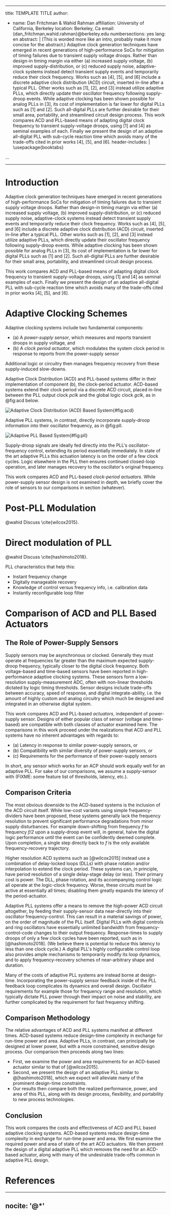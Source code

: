 
---
title: TEMPLATE TITLE
author:
  - name: Dan Fritchman \& Wahid Rahman
    affiliation: University of California, Berkeley
    location: Berkeley, Ca
    email: \{dan_fritchman,wahid.rahman\}\@berkeley.edu
numbersections: yes
lang: en
abstract: |
    (This is worded more like an intro, probably make it more concise for the abstract.) Adaptive clock generation techniques have emerged in recent generations of high-performance SoCs for mitigation of timing failures due to transient supply voltage droops. Rather than design-in timing margin via either (a) increased supply voltage, (b) improved supply-distribution, or (c) reduced supply noise, adaptive-clock systems instead detect transient supply events and temporarily reduce their clock frequency. Works such as [4], [5], and [6] include a discrete adaptive clock distribution (ACD) circuit, inserted in-line after a typical PLL. Other works such as [1], [2], and [3] instead utilize adaptive PLLs, which directly update their oscillator frequency following supply-droop events. While adaptive clocking has been shown possible for analog PLLs in [3], its cost of implementation is far lower for digital PLLs such as [1] and [2]. Such all-digital PLLs are further desirable for their small area, portability, and streamlined circuit design process. This work compares ACD and PLL-based means of adapting digital clock frequency to transient supply-voltage droops, using [1] and [4] as seminal examples of each. Finally we present the design of an adaptive all-digital PLL with sub-cycle reaction time which avoids many of the trade-offs cited in prior works [4], [5], and [6].
header-includes: |
  \usepackage{booktabs}

...

---

# Introduction 

Adaptive clock generation techniques have emerged in recent generations of high-performance SoCs for mitigation of timing failures due to transient supply voltage droops. Rather than design-in timing margin via either (a) increased supply voltage, (b) improved supply-distribution, or (c) reduced supply noise, adaptive-clock systems instead detect transient supply events and temporarily reduce their clock frequency. Works such as [4], [5], and [6] include a discrete adaptive clock distribution (ACD) circuit, inserted in-line after a typical PLL. Other works such as [1], [2], and [3] instead utilize adaptive PLLs, which directly update their oscillator frequency following supply-droop events. While adaptive clocking has been shown possible for analog PLLs in [3], its cost of implementation is far lower for digital PLLs such as [1] and [2]. Such all-digital PLLs are further desirable for their small area, portability, and streamlined circuit design process. 

This work compares ACD and PLL-based means of adapting digital clock frequency to transient supply-voltage droops, using [1] and [4] as seminal examples of each. Finally we present the design of an adaptive all-digital PLL with sub-cycle reaction time which avoids many of the trade-offs cited in prior works [4], [5], and [6].

# Adaptive Clocking Schemes 

Adaptive clocking systems include two fundamental components:

* (a) A *power-supply sensor*, which measures and reports transient droops in supply voltage, and
* (b) A *clock period actuator*, which modulates the system clock period in response to reports from the power-supply sensor

Additional logic or circuitry then manages frequency recovery from these supply-induced slow-downs. 

Adaptive Clock Distribution (ACD) and PLL-based systems differ in their implementation of component (b), the clock-period actuator. ACD-based systems extend their clock period via a discrete ACD circuit, placed in-line between the PLL output clock *pclk* and the global logic clock *gclk*, as in  @fig:acd below.

![Adaptive Clock Distribution (ACD) Based System](acd.png){#fig:acd}

Adaptive PLL systems, in contrast, directly incorporate supply-droop information into their oscillator frequency, as in @fig:pll. 

![Adaptive PLL Based System](pll.png){#fig:pll}

Supply-droop signals are ideally fed directly into the PLL's oscillator-frequency control, extending its period essentially immediately. In state of the art adaptive PLLs this actuation latency is on the order of a few clock cycles. Logic elsewhere in the PLL then ensures continued closed-loop operation, and later manages recovery to the oscillator's original frequency. 

This work compares ACD and PLL-based *clock-period actuators*. While power-supply sensor design is not examined in depth, we briefly cover the role of sensors to our comparisons in section (whatever). 

# Post-PLL Modulation

\@wahid
Discuss \cite{wilcox2015}.

# Direct modulation of PLL

\@wahid
Discuss \cite{hashimoto2018}.


PLL characteristics that help this:

* Instant frequency change
* Digitally manageable recovery
* Knowledge of control versus frequency info, i.e. calibration data 
* Instantly reconfigurable loop filter

# Comparison of ACD and PLL Based Actuators

## The Role of Power-Supply Sensors 

Supply sensors may be asynchronous or clocked. Generally they must operate at frequencies far greater than the maximum expected supply-droop frequency, typically closer to the digital clock frequency. Both voltage-based and time-based sensors have been reported in high-performance adaptive clocking systems. These sensors form a low-resolution supply-measurement ADC, often with non-linear thresholds dictated by logic timing thresholds. Sensor designs include trade-offs between accuracy, speed of response, and digital integrate-ability, i.e. the amount of highly custom and analog circuitry which much be designed and integrated in an otherwise digital system. 

This work compares ACD and PLL-based *actuators*, independent of power-supply sensor. Designs of either popular class of sensor (voltage and time-based) are compatible with both classes of actuator examined here. The comparisons in this work proceed under the realizations that ACD and PLL systems have no inherent advantages with regards to:

* (a) Latency in response to similar power-supply sensors, or
* (b) Compatibility with similar diversity of power-supply sensors, or
* (c) Requirements for the performance of their power-supply sensors

In short, any sensor which works for an ACP should work equally well for an adaptive PLL. For sake of our comparisons, we assume a supply-sensor with (FIXME: some feature list of thresholds, latency, etc.). 

## Comparison Criteria 

The most obvious downside to the ACD-based systems is the inclusion of the ACD circuit itself. While low-cost variants using simple frequency-dividers have been proposed, these systems generally lack the frequency resolution to prevent significant performance degradations from minor supply disturbances. For example down-shifting from frequency *f* to frequency *f/2* upon a supply-droop event will, in general, halve the digital logic performance until the event can be confidently deemed complete. Upon completion, a single step directly back to *f* is the only available frequency-recovery trajectory. 

Higher resolution ACD systems such as [@wilcox2015] instead use a combination of delay-locked loops (DLLs) with phase rotation and/or interpolation to extend the clock period. These systems can, in principle, have period resolution of a single delay-stage delay (or less). Their primary cost is power. The DLL, phase rotation, and its accompanying control logic all operate at the logic-clock frequency. Worse, these circuits must be active at essentially all times; disabling them greatly expands the latency of the period-actuator. 

Adaptive PLL systems offer a means to remove the high-power ACD circuit altogether, by feeding their supply-sensor data near-directly into their oscillator frequency-control. This can result in a material savings of power, on the order of magnitude of the PLL itself. Digital PLLs with digital controls and ring oscillators have essentially unlimited bandwidth from frequency-control-code changes to their output frequency. Response-times to supply droops of only a few clock cycles have been reported, such as in [@hashimoto2018]. (We believe there is potential to reduce this latency to less than one clock cycle.) A digital PLL's highly configurable control loop also provides ample mechanisms to temporarily modify its loop dynamics, and to apply frequency-recovery schemes of near-arbitrary shape and duration. 

Many of the costs of adaptive PLL systems are instead borne at design-time. Incorporating the power-supply sensor feedback inside of the PLL feedback loop complicates its dynamics and overall design. Oscillator requirements for example those for frequency range and resolution, which typically dictate PLL power through their impact on noise and stability, are further complicated by the requirement for fast frequency shifting. 

## Comparison Methodology

The relative advantages of ACD and PLL systems manifest at different times. ACD-based systems reduce design-time complexity in exchange for run-time power and area. Adaptive PLLs, in contrast, can principally be designed at lower power, but with a more constrained, sensitive design process. Our comparison then proceeds along two lines:

* First, we examine the power and area requirements for an ACD-based actuator similar to that of [@wilcox2015].
* Second, we present the design of an adaptive PLL similar to @[hashimoto2018], which we expect will alleviate many of the prominent design-time constraints. 
* Our results then compare both the realized performance, power, and area of this PLL, along with its design process, flexibility, and portability to new process technologies. 

## Conclusion

This work compares the costs and effectiveness of ACD and PLL based adaptive clocking systems. ACD-based systems reduce design-time complexity in exchange for run-time power and area. We first examine the required power and area of state of the art ACD actuators. We then present the design of a digital adaptive PLL which removes the need for an ACD-based actuator, along with many of the undesirable trade-offs common in adaptive PLL design.

# References

---
nocite: '@*'
---
